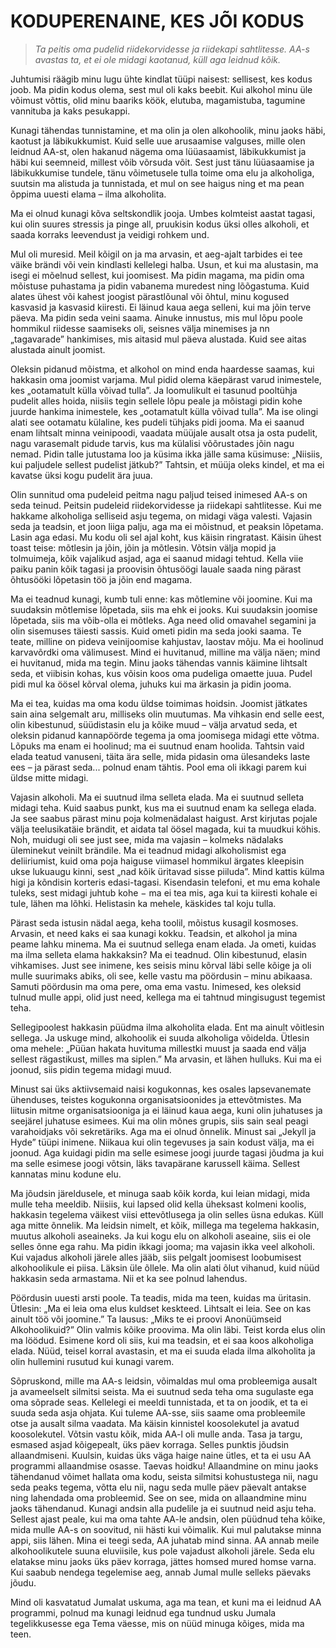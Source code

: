 # KODUPERENAINE, KES JÕI KODUS

> *Ta peitis oma pudelid riidekorvidesse ja riidekapi sahtlitesse. AA-s avastas ta, et ei ole midagi kaotanud, küll aga leidnud kõik.*

Juhtumisi räägib minu lugu ühte kindlat tüüpi naisest: sellisest, kes kodus joob. Ma pidin kodus olema, sest mul oli kaks beebit. Kui alkohol minu üle võimust võttis, olid minu baariks köök, elutuba, magamistuba, tagumine vannituba ja kaks pesukappi.

Kunagi tähendas tunnistamine, et ma olin ja olen alkohoolik, minu jaoks häbi, kaotust ja läbikukkumist. Kuid selle uue arusaamise valguses, mille olen leidnud AA-st, olen hakanud nägema oma lüüasaamist, läbikukkumist ja häbi kui seemneid, millest võib võrsuda võit. Sest just tänu lüüasaamise ja läbikukkumise tundele, tänu võimetusele tulla toime oma elu ja alkoholiga, suutsin ma alistuda ja tunnistada, et mul on see haigus ning et ma pean õppima uuesti elama – ilma alkoholita.

Ma ei olnud kunagi kõva seltskondlik jooja. Umbes kolmteist aastat tagasi, kui olin suures stressis ja pinge all, pruukisin kodus üksi olles alkoholi, et saada korraks leevendust ja veidigi rohkem und.

Mul oli muresid. Meil kõigil on ja ma arvasin, et aeg-ajalt tarbides ei tee väike brändi või vein kindlasti kellelegi halba. Usun, et kui ma alustasin, ma isegi ei mõelnud sellest, kui joomisest. Ma pidin magama, ma pidin oma mõistuse puhastama ja pidin vabanema muredest ning lõõgastuma. Kuid alates ühest või kahest joogist pärastlõunal või õhtul, minu kogused kasvasid ja kasvasid kiiresti. Ei läinud kaua aega selleni, kui ma jõin terve päeva. Ma pidin seda veini saama. Ainuke innustus, mis mul lõpu poole hommikul riidesse saamiseks oli, seisnes välja minemises ja nn „tagavarade” hankimises, mis aitasid mul päeva alustada. Kuid see aitas alustada ainult joomist.

Oleksin pidanud mõistma, et alkohol on mind enda haardesse saamas, kui hakkasin oma joomist varjama. Mul pidid olema käepärast varud inimestele, kes „ootamatult külla võivad tulla”. Ja loomulikult ei tasunud pooltühja pudelit alles hoida, niisiis tegin sellele lõpu peale ja mõistagi pidin kohe juurde hankima inimestele, kes „ootamatult külla võivad tulla”. Ma ise olingi alati see ootamatu külaline, kes pudeli tühjaks pidi jooma. Ma ei saanud enam lihtsalt minna veinipoodi, vaadata müüjale ausalt otsa ja osta pudelit, nagu varasemalt pidude tarvis, kus ma külalisi võõrustades jõin nagu nemad. Pidin talle jutustama loo ja küsima ikka jälle sama küsimuse: „Niisiis, kui paljudele sellest pudelist jätkub?” Tahtsin, et müüja oleks kindel, et ma ei kavatse üksi kogu pudelit ära juua.

Olin sunnitud oma pudeleid peitma nagu paljud teised inimesed AA-s on seda teinud. Peitsin pudeleid riidekorvidesse ja riidekapi sahtlitesse. Kui me hakkame alkoholiga selliseid asju tegema, on midagi väga valesti. Vajasin seda ja teadsin, et joon liiga palju, aga ma ei mõistnud, et peaksin lõpetama. Lasin aga edasi. Mu kodu oli sel ajal koht, kus käisin ringratast. Käisin ühest toast teise: mõtlesin ja jõin, jõin ja mõtlesin. Võtsin välja mopid ja tolmuimeja, kõik vajalikud asjad, aga ei saanud midagi tehtud. Kella viie paiku panin kõik tagasi ja proovisin õhtusöögi lauale saada ning pärast õhtusööki lõpetasin töö ja jõin end magama.

Ma ei teadnud kunagi, kumb tuli enne: kas mõtlemine või joomine. Kui ma suudaksin mõtlemise lõpetada, siis ma ehk ei jooks. Kui suudaksin joomise lõpetada, siis ma võib-olla ei mõtleks. Aga need olid omavahel segamini ja olin sisemuses täiesti sassis. Kuid ometi pidin ma seda jooki saama. Te teate, milline on pideva veinijoomise kahjustav, laostav mõju. Ma ei hoolinud karvavõrdki oma välimusest. Mind ei huvitanud, milline ma välja näen; mind ei huvitanud, mida ma tegin. Minu jaoks tähendas vannis käimine lihtsalt seda, et viibisin kohas, kus võisin koos oma pudeliga omaette juua. Pudel pidi mul ka öösel kõrval olema, juhuks kui ma ärkasin ja pidin jooma.

Ma ei tea, kuidas ma oma kodu üldse toimimas hoidsin. Joomist jätkates sain aina selgemalt aru, milliseks olin muutumas. Ma vihkasin end selle eest, olin kibestunud, süüdistasin elu ja kõike muud – välja arvatud seda, et oleksin pidanud kannapöörde tegema ja oma joomisega midagi ette võtma. Lõpuks ma enam ei hoolinud; ma ei suutnud enam hoolida. Tahtsin vaid elada teatud vanuseni, täita ära selle, mida pidasin oma ülesandeks laste ees – ja pärast seda... polnud enam tähtis. Pool ema oli ikkagi parem kui üldse mitte midagi.

Vajasin alkoholi. Ma ei suutnud ilma selleta elada. Ma ei suutnud selleta midagi teha. Kuid saabus punkt, kus ma ei suutnud enam ka sellega elada. Ja see saabus pärast minu poja kolmenädalast haigust. Arst kirjutas pojale välja teelusikatäie brändit, et aidata tal öösel magada, kui ta muudkui köhis. Noh, muidugi oli see just see, mida ma vajasin – kolmeks nädalaks üleminekut veinilt brändile. Ma ei teadnud midagi alkoholismist ega deliiriumist, kuid oma poja haiguse viimasel hommikul ärgates kleepisin ukse lukuaugu kinni, sest „nad kõik üritavad sisse piiluda”. Mind kattis külma higi ja kõndisin korteris edasi-tagasi. Kisendasin telefoni, et mu ema kohale tuleks, sest midagi juhtub kohe − ma ei tea mis, aga kui ta kiiresti kohale ei tule, lähen ma lõhki. Helistasin ka mehele, käskides tal koju tulla.

Pärast seda istusin nädal aega, keha toolil, mõistus kusagil kosmoses. Arvasin, et need kaks ei saa kunagi kokku. Teadsin, et alkohol ja mina peame lahku minema. Ma ei suutnud sellega enam elada. Ja ometi, kuidas ma ilma selleta elama hakkaksin? Ma ei teadnud. Olin kibestunud, elasin vihkamises. Just see inimene, kes seisis minu kõrval läbi selle kõige ja oli mulle suurimaks abiks, oli see, kelle vastu ma pöördusin – minu abikaasa. Samuti pöördusin ma oma pere, oma ema vastu. Inimesed, kes oleksid tulnud mulle appi, olid just need, kellega ma ei tahtnud mingisugust tegemist teha.

Sellegipoolest hakkasin püüdma ilma alkoholita elada. Ent ma ainult võitlesin sellega. Ja uskuge mind, alkohoolik ei suuda alkoholiga võidelda. Ütlesin oma mehele: „Püüan hakata huvituma millestki muust ja saada end välja sellest rägastikust, milles ma siplen.” Ma arvasin, et lähen hulluks. Kui ma ei joonud, siis pidin tegema midagi muud.

Minust sai üks aktiivsemaid naisi kogukonnas, kes osales lapsevanemate ühenduses, teistes kogukonna organisatsioonides ja ettevõtmistes. Ma liitusin mitme organisatsiooniga ja ei läinud kaua aega, kuni olin juhatuses ja seejärel juhatuse esimees. Kui ma olin mõnes grupis, siis sain seal peagi varahoidjaks või sekretäriks. Aga ma ei olnud õnnelik. Minust sai „Jekyll ja Hyde” tüüpi inimene. Niikaua kui olin tegevuses ja sain kodust välja, ma ei joonud. Aga kuidagi pidin ma selle esimese joogi juurde tagasi jõudma ja kui ma selle esimese joogi võtsin, läks tavapärane karussell käima. Sellest kannatas minu kodune elu.

Ma jõudsin järeldusele, et minuga saab kõik korda, kui leian midagi, mida mulle teha meeldib. Niisiis, kui lapsed olid kella üheksast kolmeni koolis, hakkasin tegelema väikest viisi ettevõtlusega ja olin selles üsna edukas. Küll aga mitte õnnelik. Ma leidsin nimelt, et kõik, millega ma tegelema hakkasin, muutus alkoholi aseaineks. Ja kui kogu elu on alkoholi aseaine, siis ei ole selles õnne ega rahu. Ma pidin ikkagi jooma; ma vajasin ikka veel alkoholi. Kui vajadus alkoholi järele alles jääb, siis pelgalt joomisest loobumisest alkohoolikule ei piisa. Läksin üle õllele. Ma olin alati õlut vihanud, kuid nüüd hakkasin seda armastama. Nii et ka see polnud lahendus.

Pöördusin uuesti arsti poole. Ta teadis, mida ma teen, kuidas ma üritasin. Ütlesin: „Ma ei leia oma elus kuldset keskteed. Lihtsalt ei leia. See on kas ainult töö või joomine.” Ta lausus: „Miks te ei proovi Anonüümseid Alkohoolikuid?” Olin valmis kõike proovima. Ma olin läbi. Teist korda elus olin ma löödud. Esimene kord oli siis, kui ma teadsin, et ei saa koos alkoholiga elada. Nüüd, teisel korral avastasin, et ma ei suuda elada ilma alkoholita ja olin hullemini rusutud kui kunagi varem.

Sõpruskond, mille ma AA-s leidsin, võimaldas mul oma probleemiga ausalt ja avameelselt silmitsi seista. Ma ei suutnud seda teha oma sugulaste ega oma sõprade seas. Kellelegi ei meeldi tunnistada, et ta on joodik, et ta ei suuda seda asja ohjata. Kui tuleme AA-sse, siis saame oma probleemile otse ja ausalt silma vaadata. Ma käisin kinnistel koosolekutel ja avatud koosolekutel. Võtsin vastu kõik, mida AA-l oli mulle anda. Tasa ja targu, esmased asjad kõigepealt, üks päev korraga. Selles punktis jõudsin allaandmiseni. Kuulsin, kuidas üks väga haige naine ütles, et ta ei usu AA programmi allaandmise osasse. Taevas hoidku! Allaandmine on minu jaoks tähendanud võimet hallata oma kodu, seista silmitsi kohustustega nii, nagu seda peaks tegema, võtta elu nii, nagu seda mulle päev päevalt antakse ning lahendada oma probleemid. See on see, mida on allaandmine minu jaoks tähendanud. Kunagi andsin alla pudelile ja ei suutnud neid asju teha. Sellest ajast peale, kui ma oma tahte AA-le andsin, olen püüdnud teha kõike, mida mulle AA-s on soovitud, nii hästi kui võimalik. Kui mul palutakse minna appi, siis lähen. Mina ei teegi seda, AA juhatab mind sinna. AA annab meile alkohoolikutele suuna eluviisile, kus pole vajadust alkoholi järele. Seda elu elatakse minu jaoks üks päev korraga, jättes homsed mured homse varna. Kui saabub nendega tegelemise aeg, annab Jumal mulle selleks päevaks jõudu.

Mind oli kasvatatud Jumalat uskuma, aga ma tean, et kuni ma ei leidnud AA programmi, polnud ma kunagi leidnud ega tundnud usku Jumala tegelikkusesse ega Tema väesse, mis on nüüd minuga kõiges, mida ma teen.
